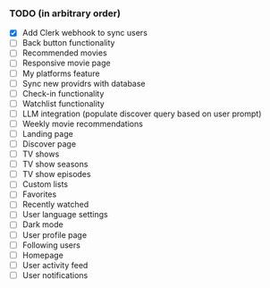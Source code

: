 ### TODO (in arbitrary order)

- [x] Add Clerk webhook to sync users
- [ ] Back button functionality
- [ ] Recommended movies
- [ ] Responsive movie page
- [ ] My platforms feature
- [ ] Sync new providrs with database
- [ ] Check-in functionality
- [ ] Watchlist functionality
- [ ] LLM integration (populate discover query based on user prompt)
- [ ] Weekly movie recommendations
- [ ] Landing page
- [ ] Discover page
- [ ] TV shows
- [ ] TV show seasons
- [ ] TV show episodes
- [ ] Custom lists
- [ ] Favorites
- [ ] Recently watched
- [ ] User language settings
- [ ] Dark mode
- [ ] User profile page
- [ ] Following users
- [ ] Homepage
- [ ] User activity feed
- [ ] User notifications
